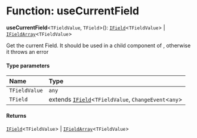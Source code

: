 # Function: useCurrentField

**useCurrentField**<`TFieldValue`, `TField`>(): [`IField`](/en/auto-docs/form/interfaces/IField.md)<`TFieldValue`> | [`IFieldArray`](/en/auto-docs/form/interfaces/IFieldArray.md)<`TFieldValue`>

Get the current Field. It should be used in a child component of <Field />, otherwise it throws an error

#### Type parameters

| Name | Type |
| :------ | :------ |
| `TFieldValue` | `any` |
| `TField` | extends [`IField`](/en/auto-docs/form/interfaces/IField.md)<`TFieldValue`, `ChangeEvent`<`any`> | `TFieldValue`> | [`IFieldArray`](/en/auto-docs/form/interfaces/IFieldArray.md)<`TFieldValue`> = [`IField`](/en/auto-docs/form/interfaces/IField.md)<`TFieldValue`, `ChangeEvent`<`any`> | `TFieldValue`> |

#### Returns

[`IField`](/en/auto-docs/form/interfaces/IField.md)<`TFieldValue`> | [`IFieldArray`](/en/auto-docs/form/interfaces/IFieldArray.md)<`TFieldValue`>
